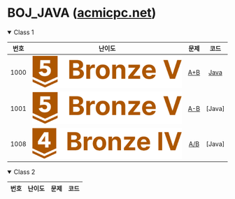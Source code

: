 BOJ_JAVA ([acmicpc.net](https://www.acmicpc.net))  
============================

<details open> <summary> Class 1 </summary>

| 번호 | 난이도 | 문제 | 코드 |
|:-:|:-:|:-:|:-:|
| 1000 | ![rank](https://github.com/chris0825/BOJ_JAVA/blob/main/images/Bronze%20V.PNG) | [A+B](https://www.acmicpc.net/problem/1000) | [Java](https://github.com/chris0825/BOJ_JAVA/blob/main/Math/1000.java) |
| 1001 | ![rank](https://github.com/chris0825/BOJ_JAVA/blob/main/images/Bronze%20V.PNG) | [A-B](https://www.acmicpc.net/problem/1001) | [Java] |
| 1008 | ![rank](https://github.com/chris0825/BOJ_JAVA/blob/main/images/Bronze%20IV.PNG) | [A/B](https://www.acmicpc.net/problem/1002) | [Java] |

</details>
<details open> <summary> Class 2 </summary>

| 번호 | 난이도 | 문제 | 코드 |
|:-:|:-:|:-:|:-:|
</details>
